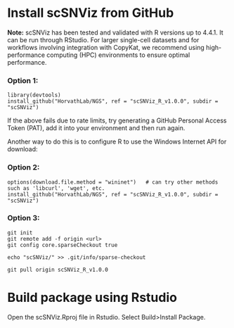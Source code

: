 # Install scSNViz from GitHub
**Note:** scSNViz has been tested and validated with R versions up to 4.4.1. It can be run through RStudio. For larger single-cell datasets and for workflows involving integration with CopyKat, we recommend using high-performance computing (HPC) environments to ensure optimal performance.

### Option 1:

```
library(devtools)
install_github("HorvathLab/NGS", ref = "scSNViz_R_v1.0.0", subdir = "scSNViz")
```
If the above fails due to rate limits, try generating a GitHub Personal Access Token (PAT), add it into your environment and then run again. 

Another way to do this is to configure R to use the Windows Internet API for download: 

### Option 2:
```
options(download.file.method = "wininet")   # can try other methods such as 'libcurl', 'wget', etc.
install_github("HorvathLab/NGS", ref = "scSNViz_R_v1.0.0", subdir = "scSNViz")
```

### Option 3:
```
git init
git remote add -f origin <url>
git config core.sparseCheckout true

echo "scSNViz/" >> .git/info/sparse-checkout

git pull origin scSNViz_R_v1.0.0
```

# Build package using Rstudio
Open the scSNViz.Rproj file in Rstudio. Select Build>Install Package.
